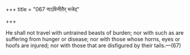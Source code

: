 +++
title = "067 नाऽविनीतैर् भजेद्"

+++

He shall not travel with untrained beasts of burden; nor with such as are suffering from hunger or disease; nor with those whose horns, eyes or hoofs are injured; nor with those that are disfigured by their tails.—(67)
